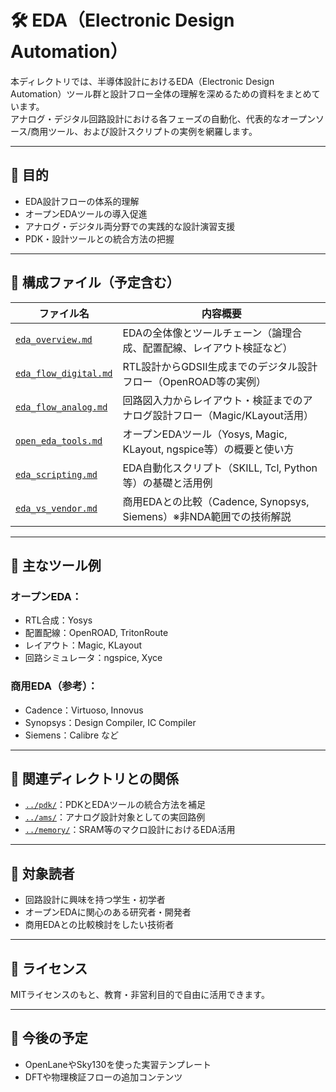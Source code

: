 # 🛠️ EDA（Electronic Design Automation）

本ディレクトリでは、半導体設計におけるEDA（Electronic Design Automation）ツール群と設計フロー全体の理解を深めるための資料をまとめています。  
アナログ・デジタル回路設計における各フェーズの自動化、代表的なオープンソース/商用ツール、および設計スクリプトの実例を網羅します。

---

## 🎯 目的

- EDA設計フローの体系的理解  
- オープンEDAツールの導入促進  
- アナログ・デジタル両分野での実践的な設計演習支援  
- PDK・設計ツールとの統合方法の把握  

---

## 📂 構成ファイル（予定含む）

| ファイル名 | 内容概要 |
|------------|----------|
| [`eda_overview.md`](eda_overview.md) | EDAの全体像とツールチェーン（論理合成、配置配線、レイアウト検証など） |
| [`eda_flow_digital.md`](eda_flow_digital.md) | RTL設計からGDSII生成までのデジタル設計フロー（OpenROAD等の実例） |
| [`eda_flow_analog.md`](eda_flow_analog.md) | 回路図入力からレイアウト・検証までのアナログ設計フロー（Magic/KLayout活用） |
| [`open_eda_tools.md`](open_eda_tools.md) | オープンEDAツール（Yosys, Magic, KLayout, ngspice等）の概要と使い方 |
| [`eda_scripting.md`](eda_scripting.md) | EDA自動化スクリプト（SKILL, Tcl, Python等）の基礎と活用例 |
| [`eda_vs_vendor.md`](eda_vs_vendor.md) | 商用EDAとの比較（Cadence, Synopsys, Siemens）※非NDA範囲での技術解説 |

---

## 🧰 主なツール例

### オープンEDA：

- RTL合成：Yosys  
- 配置配線：OpenROAD, TritonRoute  
- レイアウト：Magic, KLayout  
- 回路シミュレータ：ngspice, Xyce  

### 商用EDA（参考）：

- Cadence：Virtuoso, Innovus  
- Synopsys：Design Compiler, IC Compiler  
- Siemens：Calibre など  

---

## 🔗 関連ディレクトリとの関係

- [`../pdk/`](../pdk/)：PDKとEDAツールの統合方法を補足  
- [`../ams/`](../ams/)：アナログ設計対象としての実回路例  
- [`../memory/`](../memory/)：SRAM等のマクロ設計におけるEDA活用  

---

## 👤 対象読者

- 回路設計に興味を持つ学生・初学者  
- オープンEDAに関心のある研究者・開発者  
- 商用EDAとの比較検討をしたい技術者  

---

## 📄 ライセンス

MITライセンスのもと、教育・非営利目的で自由に活用できます。

---

## 🧭 今後の予定

- OpenLaneやSky130を使った実習テンプレート  
- DFTや物理検証フローの追加コンテンツ  
